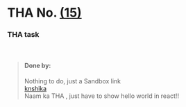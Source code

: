 # THA No.  [(15)](https://codesandbox.io/s/1-bare-bones-react-v46lz?file=/index.html)

### THA task

<br>

> #### Done by:
>Nothing to do, just a Sandbox link<br>
>[knshika](https://github.com/knshika/Devsnest-frontend/tree/main/react-assignments%20Day(15-21)/src/Components/Day%2015)<br>
>Naam ka THA , just have to show hello world in react!!
